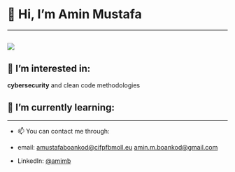 # 👋 Hi, I’m Amin Mustafa
--------
![](https://tenor.com/es/view/developer-gif-23414225.gif)
--------
## 👀 I’m interested in:
**cybersecurity** and clean code methodologies

## 🌱 I’m currently learning:

--------

- 📫 You can contact me through:

- email:
  amustafaboankod@cifpfbmoll.eu 
  amin.m.boankod@gmail.com
  
- LinkedIn:
  [@amimb](https://www.linkedin.com/in/aminmb/)
  
  


